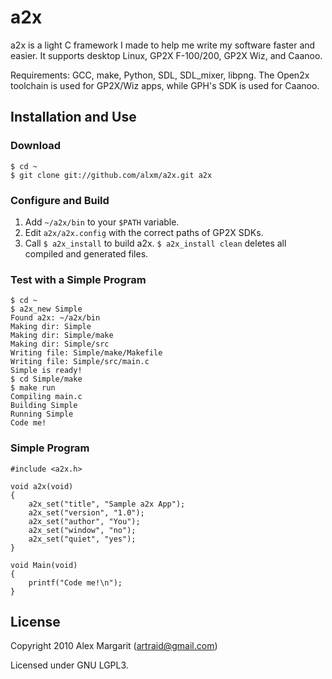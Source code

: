 a2x
===

a2x is a light C framework I made to help me write my software faster and easier. It supports desktop Linux, GP2X F-100/200, GP2X Wiz, and Caanoo.

Requirements: GCC, make, Python, SDL, SDL_mixer, libpng. The Open2x toolchain is used for GP2X/Wiz apps, while GPH's SDK is used for Caanoo.

Installation and Use
--------------------

### Download

    $ cd ~
    $ git clone git://github.com/alxm/a2x.git a2x

### Configure and Build

1. Add `~/a2x/bin` to your `$PATH` variable.
2. Edit `a2x/a2x.config` with the correct paths of GP2X SDKs.
3. Call `$ a2x_install` to build a2x. `$ a2x_install clean` deletes all compiled and generated files.

### Test with a Simple Program

    $ cd ~
    $ a2x_new Simple
    Found a2x: ~/a2x/bin
    Making dir: Simple
    Making dir: Simple/make
    Making dir: Simple/src
    Writing file: Simple/make/Makefile
    Writing file: Simple/src/main.c
    Simple is ready!
    $ cd Simple/make
    $ make run
    Compiling main.c
    Building Simple
    Running Simple
    Code me!

### Simple Program

    #include <a2x.h>

    void a2x(void)
    {
        a2x_set("title", "Sample a2x App");
        a2x_set("version", "1.0");
        a2x_set("author", "You");
        a2x_set("window", "no");
        a2x_set("quiet", "yes");
    }

    void Main(void)
    {
        printf("Code me!\n");
    }

License
-------

Copyright 2010 Alex Margarit (artraid@gmail.com)

Licensed under GNU LGPL3.
